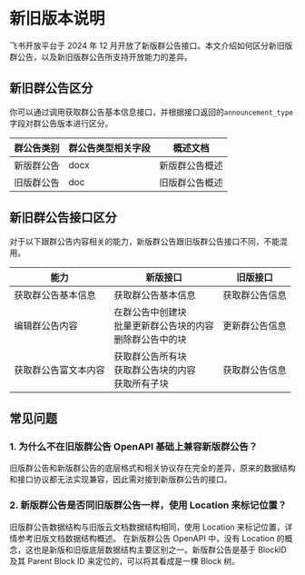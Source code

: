 # 新旧版本说明

飞书开放平台于 2024 年 12 月开放了新版群公告接口。本文介绍如何区分新旧版群公告，以及新旧版群公告所支持开放能力的差异。

## 新旧群公告区分

你可以通过调用获取群公告基本信息接口，并根据接口返回的`announcement_type`字段对群公告版本进行区分。

| **群公告类别** | **群公告类型相关字段** | **概述文档** |
| -------- | ------------ | ----------|
| 新版群公告     | docx         | 新版群公告概述|
| 旧版群公告     | doc          |旧版群公告概述|


## 新旧群公告接口区分

对于以下跟群公告内容相关的能力，新版群公告跟旧版群公告接口不同，不能混用。

| **能力** | **新版接口** | **旧版接口** |
|---|---|---|
| 获取群公告基本信息 |获取群公告基本信息<br>| 获取群公告信息  |
| 编辑群公告内容 | 在群公告中创建块 <br> 批量更新群公告块的内容 <br> 删除群公告中的块| 更新群公告信息 |
| 获取群公告富文本内容 | 获取群公告所有块<br>获取群公告块的内容<br>获取所有子块 | 获取群公告信息 |



## 常见问题

### 1. 为什么不在旧版群公告 OpenAPI 基础上兼容新版群公告？

旧版群公告和新版群公告的底层格式和相关协议存在完全的差异，原来的数据结构和接口协议都无法实现兼容，因此需对接到新版群公告的接口。

### 2. 新版群公告是否同旧版群公告一样，使用 Location 来标记位置？

旧版群公告数据结构与旧版云文档数据结构相同，使用 Location 来标记位置，详情参考旧版文档数据结构概述。
在新版群公告 OpenAPI 中，没有 Location 的概念，这也是新版和旧版底层数据结构主要区别之一。新版群公告是基于 BlockID 及其 Parent Block ID 来定位的，可以将其看成是一棵 Block 树。
